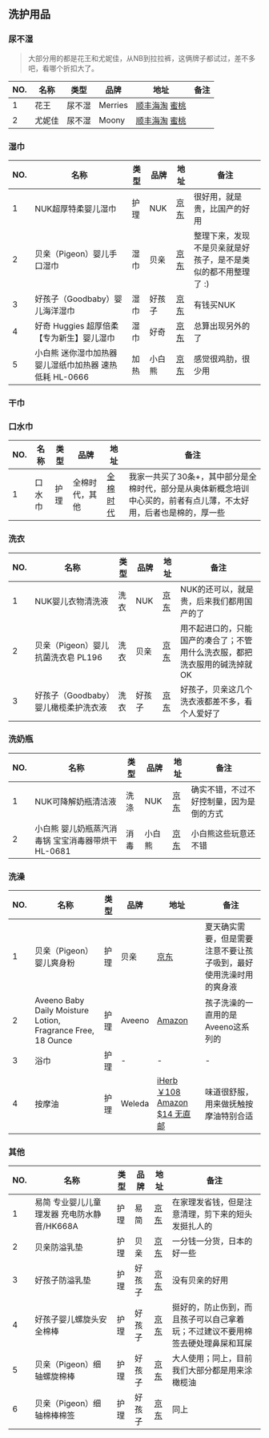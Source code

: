 洗护用品
---

### 尿不湿

>大部分用的都是花王和尤妮佳，从NB到拉拉裤，这俩牌子都试过，差不多吧，看哪个折扣大了。

NO. | 名称 | 类型 | 品牌 | 地址 | 备注
--- | --- | --- | --- | --- | --- 
1 | 花王 | 尿不湿 | Merries | [顺丰海淘](http://www.fengqu.com/activity/1136.html) [蜜桃](http://www.metao.com/special/4393) | 
2 | 尤妮佳 | 尿不湿 | Moony | [顺丰海淘](http://www.fengqu.com/activity/1136.html) [蜜桃](http://www.metao.com/special/4393) | 

### 湿巾

NO. | 名称 | 类型 | 品牌 | 地址 | 备注
--- | --- | --- | --- | --- | --- 
1 | NUK超厚特柔婴儿湿巾 | 护理 | NUK | [京东](http://item.jd.com/419527.html) | 很好用，就是贵，比国产的好用
2 | 贝亲（Pigeon）婴儿手口湿巾 | 湿巾 | 贝亲 | [京东](http://item.jd.com/636714.html) | 整理下来，发现不是贝亲就是好孩子，是不是类似的都不用整理了 :)
3 | 好孩子（Goodbaby）婴儿海洋湿巾 | 湿巾 | 好孩子 | [京东](http://item.jd.com/1134834.html) | 有钱买NUK
4 | 好奇 Huggies 超厚倍柔【专为新生】婴儿湿巾 | 湿巾 | 好奇 | [京东](http://item.jd.com/538737.html) | 总算出现另外的了
5 | 小白熊 迷你湿巾加热器 婴儿湿纸巾加热器 速热低耗 HL-0666 | 加热 | 小白熊 | [京东](http://item.jd.com/1064486.html) | 感觉很鸡肋，很少用

### 干巾

### 口水巾

NO. | 名称 | 类型 | 品牌 | 地址 | 备注
--- | --- | --- | --- | --- | ---  
1 | 口水巾 | 护理 | 全棉时代，其他 | [全棉时代](https://detail.tmall.com/item.htm?id=7198555958&spm=a1z09.2.0.0.Q6UaJ2&_u=c60g4hd5fdc&skuId=50506007965) | 我家一共买了30条+，其中部分是全棉时代，部分是从奥体新概念培训中心买的，前者有点儿薄，不太好用，后者也是棉的，厚一些

### 洗衣

NO. | 名称 | 类型 | 品牌 | 地址 | 备注
--- | --- | --- | --- | --- | ---  
1 | NUK婴儿衣物清洗液 | 洗衣 | NUK | [京东](http://item.jd.com/635864.html) | NUK的还可以，就是贵，后来我们都用国产的了
2 | 贝亲（Pigeon）婴儿抗菌洗衣皂 PL196 | 洗衣 | 贝亲 | [京东](http://item.jd.com/962979.html) | 用不起进口的，只能国产的凑合了；不管用什么洗衣服，都把洗衣服用的碱洗掉就OK
3 | 好孩子（Goodbaby）婴儿橄榄柔护洗衣液 | 洗衣 | 好孩子 | [京东](http://item.jd.com/1097423.html) | 好孩子，贝亲这几个洗衣液都差不多，看个人爱好了

### 洗奶瓶

NO. | 名称 | 类型 | 品牌 | 地址 | 备注
--- | --- | --- | --- | --- | ---
1 | NUK可降解奶瓶清洁液 | 洗涤 | NUK | [京东](http://item.jd.com/542858.html) | 确实不错，不过不好控制量，因为是倒的方式
2 | 小白熊 婴儿奶瓶蒸汽消毒锅 宝宝消毒器带烘干 HL-0681 | 消毒 | 小白熊 | [京东](http://item.jd.com/437795.html) | 小白熊这些玩意还不错

### 洗澡

NO. | 名称 | 类型 | 品牌 | 地址 | 备注
--- | --- | --- | --- | --- | ---  
1 | 贝亲（Pigeon）婴儿爽身粉 | 护理 | 贝亲 | [京东](http://item.jd.com/230827.html) | 夏天确实需要，但是需要注意不要让孩子吸到，最好使用洗澡时用的爽身液
2 | Aveeno Baby Daily Moisture Lotion, Fragrance Free, 18 Ounce | 护理 | Aveeno | [Amazon](http://www.amazon.com/gp/product/B0030UF6EW?psc=1&redirect=true&ref_=oh_aui_detailpage_o00_s00) | 孩子洗澡的一直用的是Aveeno这系列的
3 | 浴巾 | 护理 | - | - | -
4 | 按摩油 | 护理 | Weleda | [iHerb ￥108](http://www.iherb.cn/Weleda-Baby-Oil-Calendula-6-8-fl-oz-200-ml/52087) [Amazon $14 无直邮](http://www.amazon.com/WELEDA-Calendula-Baby-Oil-Ounce/dp/B00B25PJL2) | 味道很舒服，用来做抚触按摩油特别合适

### 其他

NO. | 名称 | 类型 | 品牌 | 地址 | 备注
--- | --- | --- | --- | --- | ---  
1 | 易简 专业婴儿儿童理发器 充电防水静音/HK668A | 护理 | 易简 | [京东](http://item.jd.com/702557.html) | 在家理发省钱，但是注意清理，剪下来的短头发挺扎人的
2 | 贝亲防溢乳垫 | 护理 | 贝亲 | [京东](http://item.jd.com/719447.html) | 一分钱一分货，日本的好一些
3 | 好孩子防溢乳垫 | 护理 | 好孩子 | [京东](http://item.jd.com/1179408.html#none) | 没有贝亲的好用
4 | 好孩子婴儿螺旋头安全棉棒 | 护理 | 好孩子 | [京东](http://item.jd.com/1017463.html) | 挺好的，防止伤到，而且孩子可以自己拿着玩；不过建议不要用棉签去硬处理鼻屎和耳屎
5 | 贝亲（Pigeon）细轴螺旋棉棒 | 护理 | 好孩子 | [京东](http://item.jd.com/230864.html) | 大人使用；同上，目前我们大部分都是用来涂橄榄油
6 | 贝亲（Pigeon）细轴棉棒棉签 | 护理 | 好孩子 | [京东](http://item.jd.com/230861.html) | 同上